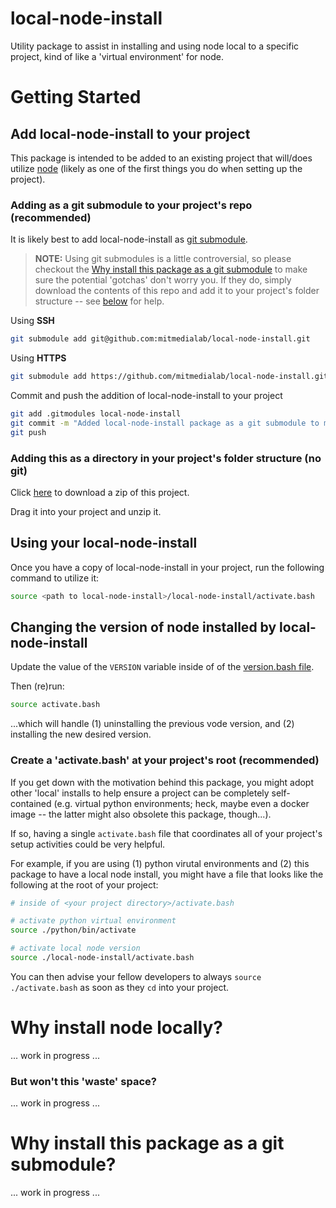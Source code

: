 # local-node-install
Utility package to assist in installing and using node local to a specific project, kind of like a 'virtual environment' for node.

# Getting Started

## Add local-node-install to your project
This package is intended to be added to an existing project that will/does utilize [node](https://nodejs.org/en/) (likely as one of the first things you do when setting up the project).

### Adding as a git submodule to your project's repo (recommended)

It is likely best to add local-node-install as [git submodule](https://git-scm.com/book/en/v2/Git-Tools-Submodules). 

> **NOTE:** Using git submodules is a little controversial, so please checkout the [Why install this package as a git submodule](#why-install-this-package-as-a-git-submodule) to make sure the potential 'gotchas' don't worry you. If they do, simply download the contents of this repo and add it to your project's folder structure -- see [below](#adding-this-as-a-directory-in-your-projects-folder-structure-no-git) for help. 

Using **SSH**
```bash
git submodule add git@github.com:mitmedialab/local-node-install.git 
```

Using **HTTPS**
```bash
git submodule add https://github.com/mitmedialab/local-node-install.git
```

Commit and push the addition of local-node-install to your project
```bash
git add .gitmodules local-node-install
git commit -m "Added local-node-install package as a git submodule to my project"
git push
```

### Adding this as a directory in your project's folder structure (no git)

Click [here](https://github.com/mitmedialab/local-node-install/archive/refs/heads/main.zip) to download a zip of this project. 

Drag it into your project and unzip it. 

## Using your local-node-install

Once you have a copy of local-node-install in your project, run the following command to utilize it:

```bash 
source <path to local-node-install>/local-node-install/activate.bash
```

## Changing the version of node installed by local-node-install

Update the value of the `VERSION` variable inside of of the [version.bash file](version.bash).

Then (re)run:
```bash
source activate.bash
```
...which will handle (1) uninstalling the previous vode version, and (2) installing the new desired version.

### Create a 'activate.bash' at your project's root (recommended)

If you get down with the motivation behind this package, you might adopt other 'local' installs to help ensure a project can be completely self-contained (e.g. virtual python environments; heck, maybe even a docker image -- the latter might also obsolete this package, though...).

If so, having a single `activate.bash` file that coordinates all of your project's setup activities could be very helpful.

For example, if you are using (1) python virutal environments and (2) this package to have a local node install, you might have a file that looks like the following at the root of your project:

```bash
# inside of <your project directory>/activate.bash

# activate python virtual environment 
source ./python/bin/activate

# activate local node version
source ./local-node-install/activate.bash
```

You can then advise your fellow developers to always `source ./activate.bash` as soon as they `cd` into your project.  

# Why install node locally?

... work in progress ...

### But won't this 'waste' space?

... work in progress ...

# Why install this package as a git submodule?

... work in progress ...